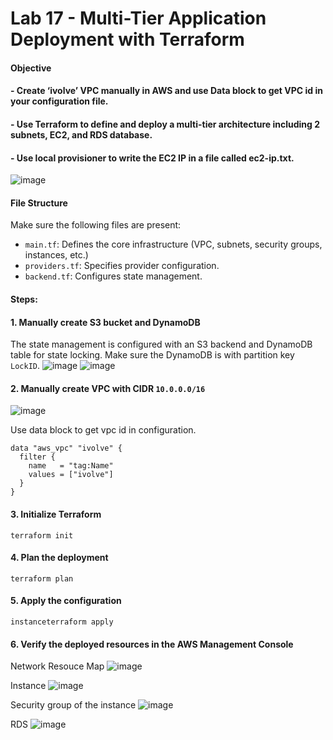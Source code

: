 # Lab 17 - Multi-Tier Application Deployment with Terraform

#### **Objective**

#### - Create ‘ivolve’ VPC manually in AWS and use Data block to get VPC id in your configuration file. 
#### -  Use Terraform to define and deploy a multi-tier architecture including 2 subnets, EC2, and RDS database. 
#### - Use local provisioner to write the EC2 IP in a file called ec2-ip.txt.
![image](https://github.com/user-attachments/assets/879e55e5-b3f8-4a51-9fd4-5499e85de7cf)

#### **File Structure**
Make sure the following files are present:
- `main.tf`: Defines the core infrastructure (VPC, subnets, security groups, instances, etc.)
- `providers.tf`: Specifies provider configuration.
- `backend.tf`: Configures state management.

#### **Steps:**

#### 1. Manually create S3 bucket and DynamoDB
The state management is configured with an S3 backend and DynamoDB table for state locking.
Make sure the DynamoDB is with partition key `LockID`.
![image](https://github.com/user-attachments/assets/63affaaa-a441-4562-81e2-6bcde983965a)
![image](https://github.com/user-attachments/assets/23d00faa-1417-4f8e-8f8c-92e59f5289ac)

#### 2. Manually create VPC with CIDR `10.0.0.0/16`
![image](https://github.com/user-attachments/assets/a51711ef-a157-4e2a-a7e3-39b4d4769bbd)

Use data block to get vpc id in configuration.
```
data "aws_vpc" "ivolve" {
  filter {
    name   = "tag:Name"
    values = ["ivolve"]
  }
}
```

#### 3. Initialize Terraform
```
terraform init
```
#### 4. Plan the deployment 
```
terraform plan
```
#### 5. Apply the configuration
```
instanceterraform apply
```
#### 6. Verify the deployed resources in the AWS Management Console 
Network Resouce Map
![image](https://github.com/user-attachments/assets/3a33cc69-28c0-4985-b3b3-ec225c2c5db1)

Instance
![image](https://github.com/user-attachments/assets/e161f4ad-2917-4fcf-a695-a6149d360313)

Security group of the instance 
![image](https://github.com/user-attachments/assets/0fb445ae-1cda-43e7-b391-2fa0471913c1)

RDS 
![image](https://github.com/user-attachments/assets/9cd92bde-3033-453f-82fc-1b243e0136a7)

